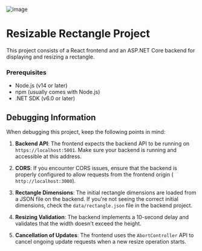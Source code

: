 ![image](https://github.com/user-attachments/assets/06f9a980-8fb5-4d08-bab1-2466444851e3)
# Resizable Rectangle Project

This project consists of a React frontend and an ASP.NET Core backend for displaying and resizing a rectangle.

### Prerequisites

- Node.js (v14 or later)
- npm (usually comes with Node.js)
- .NET SDK (v6.0 or later)

## Debugging Information

When debugging this project, keep the following points in mind:

1. **Backend API**: The frontend expects the backend API to be running on `https://localhost:5001`. Make sure your backend is running and accessible at this address.

2. **CORS**: If you encounter CORS issues, ensure that the backend is properly configured to allow requests from the frontend origin ( `http://localhost:3000`).

3. **Rectangle Dimensions**: The initial rectangle dimensions are loaded from a JSON file on the backend. If you're not seeing the correct initial dimensions, check the `data/rectangle.json` file in the backend project.

4. **Resizing Validation**: The backend implements a 10-second delay and validates that the width doesn't exceed the height.

5. **Cancellation of Updates**: The frontend uses the `AbortController` API to cancel ongoing update requests when a new resize operation starts.

